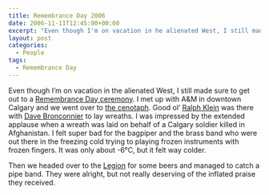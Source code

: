 ```yaml
---
title: Remembrance Day 2006
date: 2006-11-11T12:45:00+00:00
excerpt: "Even though I'm on vacation in he alienated West, I still made sure to get out to a Remembrance Day ceremony. I met up"
layout: post
categories:
  - People
tags:
  - Remembrance Day
---
```

Even though I&#8217;m on vacation in the alienated West, I still made sure to get out to a <a href="https://dv8b8dkxht4vb.cloudfront.net/img/remembrance_day_06-2.jpg" data-fslightbox="lightbox">Remembrance Day ceremony</a>. I met up with A&M in downtown Calgary and we went over to <a href="https://dv8b8dkxht4vb.cloudfront.net/img/remembrance_day_06-1.jpg" data-fslightbox="lightbox">the cenotaph</a>. Good ol&#8217; [Ralph Klein](http://www.assembly.ab.ca/lao/library/PREMIERS/klein.htm) was there with [Dave Bronconnier](http://www.joindave.com/) to lay wreaths. I was impressed by the extended applause when a wreath was laid on behalf of a Calgary soldier killed in Afghanistan. I felt super bad for the bagpiper and the brass band who were out there in the freezing cold trying to playing frozen instruments with frozen fingers. It was only about -6°C, but it felt way colder.
  
Then we headed over to the [Legion](http://www.legion.ca/) for some beers and managed to catch a pipe band. They were alright, but not really deserving of the inflated praise they received.